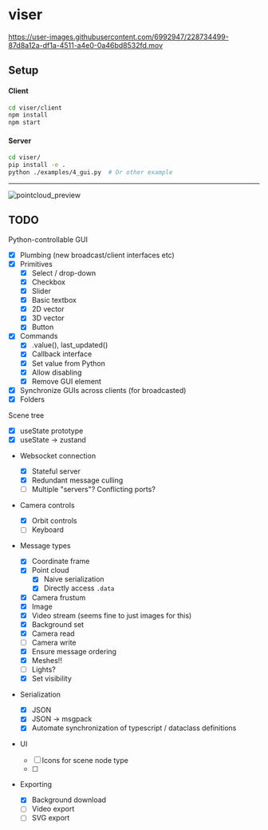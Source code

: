 # viser

https://user-images.githubusercontent.com/6992947/228734499-87d8a12a-df1a-4511-a4e0-0a46bd8532fd.mov


## Setup


#### Client
```bash
cd viser/client
npm install
npm start
```

#### Server

```bash
cd viser/
pip install -e .
python ./examples/4_gui.py  # Or other example
```

---

![pointcloud_preview](./viser.png)

## TODO

Python-controllable GUI

- [x] Plumbing (new broadcast/client interfaces etc)
- [x] Primitives
  - [x] Select / drop-down
  - [x] Checkbox
  - [x] Slider
  - [x] Basic textbox
  - [x] 2D vector
  - [x] 3D vector
  - [x] Button
- [x] Commands
  - [x] .value(), last_updated()
  - [x] Callback interface
  - [x] Set value from Python
  - [x] Allow disabling
  - [x] Remove GUI element
- [x] Synchronize GUIs across clients (for broadcasted)
- [x] Folders

Scene tree

- [x] useState prototype
- [x] useState -> zustand

- Websocket connection

  - [x] Stateful server
  - [x] Redundant message culling
  - [ ] Multiple "servers"? Conflicting ports?

- Camera controls

  - [x] Orbit controls
  - [ ] Keyboard

- Message types

  - [x] Coordinate frame
  - [x] Point cloud
    - [x] Naive serialization
    - [x] Directly access `.data`
  - [x] Camera frustum
  - [x] Image
  - [x] Video stream (seems fine to just images for this)
  - [x] Background set
  - [x] Camera read
  - [ ] Camera write
  - [x] Ensure message ordering
  - [x] Meshes!!
  - [ ] Lights?
  - [x] Set visibility

- Serialization

  - [x] JSON
  - [x] JSON -> msgpack
  - [x] Automate synchronization of typescript / dataclass definitions

- UI

  - [ ] Icons for scene node type
  - [ ] 

- Exporting
  - [x] Background download
  - [ ] Video export
  - [ ] SVG export
